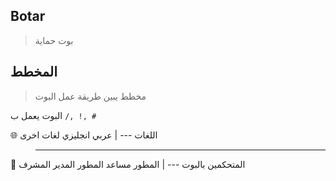 ## Botar
> بوت حماية

## المخطط
> مخطط يبين طريقة عمل البوت 

 البوت يعمل ب `/, !, #` 

🌐 اللغات 
--- |
عربي
انجليزي
لغات اخرى

> ---------

👥 المتحكمين بالبوت
--- |
المطور
مساعد المطور
المدير
المشرف

